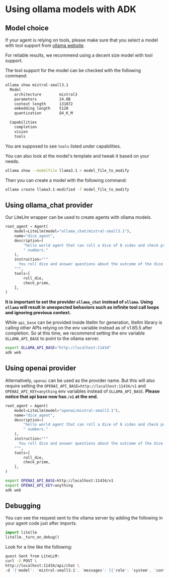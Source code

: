 # Using ollama models with ADK

## Model choice

If your agent is relying on tools, please make sure that you select a model with tool support from [ollama website](https://ollama.com/search?c=tools).

For reliable results, we recommend using a decent size model with tool support.

The tool support for the model can be checked with the following command:

```bash
ollama show mistral-small3.1
  Model
    architecture        mistral3
    parameters          24.0B
    context length      131072
    embedding length    5120
    quantization        Q4_K_M

  Capabilities
    completion
    vision
    tools
```

You are supposed to see `tools` listed under capabilities.

You can also look at the model's template and tweak it based on your needs.

```bash
ollama show --modelfile llama3.1 > model_file_to_modify
```

Then you can create a model with the following command:

```bash
ollama create llama3.1-modified -f model_file_to_modify
```

## Using ollama_chat provider

Our LiteLlm wrapper can be used to create agents with ollama models.

```py
root_agent = Agent(
    model=LiteLlm(model="ollama_chat/mistral-small3.1"),
    name="dice_agent",
    description=(
        "hello world agent that can roll a dice of 8 sides and check prime"
        " numbers."
    ),
    instruction="""
      You roll dice and answer questions about the outcome of the dice rolls.
    """,
    tools=[
        roll_die,
        check_prime,
    ],
)
```

**It is important to set the provider `ollama_chat` instead of `ollama`. Using `ollama` will result in unexpected behaviors such as infinite tool call loops and ignoring previous context.**

While `api_base` can be provided inside litellm for generation, litellm library is calling other APIs relying on the env variable instead as of v1.65.5 after completion. So at this time, we recommend setting the env variable `OLLAMA_API_BASE` to point to the ollama server.

```bash
export OLLAMA_API_BASE="http://localhost:11434"
adk web
```

## Using openai provider

Alternatively, `openai` can be used as the provider name. But this will also require setting the  `OPENAI_API_BASE=http://localhost:11434/v1` and `OPENAI_API_KEY=anything` env variables instead of `OLLAMA_API_BASE`. **Please notice that api base now has `/v1` at the end.**

```py
root_agent = Agent(
    model=LiteLlm(model="openai/mistral-small3.1"),
    name="dice_agent",
    description=(
        "hello world agent that can roll a dice of 8 sides and check prime"
        " numbers."
    ),
    instruction="""
      You roll dice and answer questions about the outcome of the dice rolls.
    """,
    tools=[
        roll_die,
        check_prime,
    ],
)
```

```bash
export OPENAI_API_BASE=http://localhost:11434/v1
export OPENAI_API_KEY=anything
adk web
```

## Debugging

You can see the request sent to the ollama server by adding the following in your agent code just after imports.

```py
import litellm
litellm._turn_on_debug()
```

Look for a line like the following:

```bash
quest Sent from LiteLLM:
curl -X POST \
http://localhost:11434/api/chat \
-d '{'model': 'mistral-small3.1', 'messages': [{'role': 'system', 'content': ...
```
